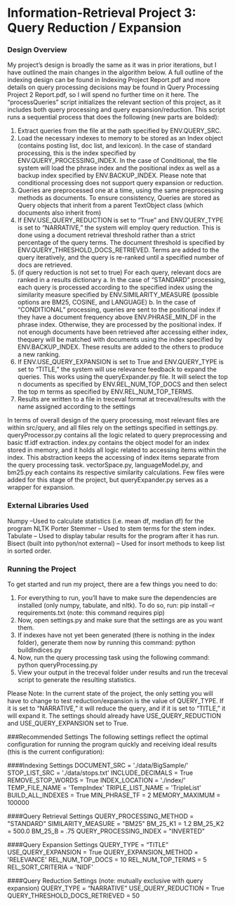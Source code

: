 # Information-Retrieval Project 3: Query Reduction / Expansion

### Design Overview
My project’s design is broadly the same as it was in prior iterations, but I have outlined the main changes in the algorithm below. A full outline of the indexing design can be found in Indexing Project Report.pdf and more details on query processing decisions may be found in Query Processing Project 2 Report.pdf, so I will spend no further time on it here.
The “processQueries” script initializes the relevant section of this project, as it includes both query processing and query expansion/reduction. This script runs a sequential process that does the following (new parts are bolded):

1. Extract queries from the file at the path specified by ENV.QUERY_SRC.
2. Load the necessary indexes to memory to be stored as an Index object (contains
posting list, doc list, and lexicon). In the case of standard processing, this is the index specified by ENV.QUERY\_PROCESSING\_INDEX. In the case of Conditional, the file system will load the phrase index and the positional index as well as a backup index specified by ENV.BACKUP\_INDEX. Please note that conditional processing does not support query expansion or reduction.
3. Queries are preprocessed one at a time, using the same preprocessing methods as documents. To ensure consistency, Queries are stored as Query objects that inherit from a parent TextObject class (which documents also inherit from)
4. If ENV.USE\_QUERY\_REDUCTION is set to “True” and ENV.QUERY\_TYPE is set to “NARRATIVE,” the system will employ query reduction. This is done using a document retrieval threshold rather than a strict percentage of the query terms. The document threshold is specified by ENV.QUERY\_THRESHOLD\_DOCS\_RETRIEVED. Terms are added to the query iteratively, and the query is re-ranked until a specified number of docs are retrieved.
5. (if query reduction is not set to true) For each query, relevant docs are ranked in a results dictionary
	a. In the case of “STANDARD” processing, each query is processed according to the specified index using the similarity measure specified by ENV.SIMILARITY\_MEASURE (possible options are BM25, COSINE, and LANGUAGE)
	b. In the case of “CONDITIONAL” processing, queries are sent to the positional index if they have a document frequency above ENV.PHRASE\_MIN\_DF in the phrase index. Otherwise, they are processed by the positional index. If not enough documents have been retrieved after accessing either index, thequery will be matched with documents using the index specified by ENV.BACKUP\_INDEX. These results are added to the others to produce a new ranking.
6. If ENV.USE\_QUERY\_EXPANSION is set to True and ENV.QUERY\_TYPE is set to “TITLE,” the system will use relevance feedback to expand the queries. This works using the queryExpander.py file. It will select the top n documents as specified by ENV.REL\_NUM\_TOP\_DOCS and then select the top m terms as specified by ENV.REL_NUM_TOP_TERMS.
7. Results are written to a file in treceval format at treceval/results with the name assigned according to the settings

In terms of overall design of the query processing, most relevant files are within
src/query, and all files rely on the settings specified in settings.py. queryProcessor.py contains all the logic related to query preprocessing and basic tf.idf extraction. index.py contains the object model for an index stored in memory, and it holds all logic related to accessing items within the index. This abstraction keeps the accessing of index items separate from the query processing task. vectorSpace.py, languageModel.py, and bm25.py each contains its respective similarity calculations. Few files were added for this stage of the project, but queryExpander.py serves as a wrapper for expansion.


### External Libraries Used
Numpy –Used to calculate statistics (i.e. mean df, median df) for the program
NLTK Porter Stemmer – Used to stem terms for the stem index.
Tabulate – Used to display tabular results for the program after it has run.
Bisect (built into python/not external) – Used for insort methods to keep list in sorted order.

### Running the Project
To get started and run my project, there are a few things you need to do:
1.	For everything to run, you’ll have to make sure the dependencies are installed (only numpy, tabulate, and nltk).  To do so, run: pip install –r requirements.txt (note: this command requires pip)
2.	Now, open settings.py and make sure that the settings are as you want them.
3.	If indexes have not yet been generated (there is nothing in the index folder), generate them now by running this command: python buildIndices.py
4.	Now, run the query processing task using the following command: python queryProcessing.py
5.	View your output in the treceval folder under results and run the treceval script to generate the resulting statistics.

Please Note:  In the current state of the project, the only setting you will have to change to test reduction/expansion is the value of QUERY\_TYPE.  If it is set to “NARRATIVE,” it will reduce the query, and if it is set to “TITLE,” it will expand it.  The settings should already have USE\_QUERY\_REDUCTION and USE\_QUERY_EXPANSION set to True.

###Recommended Settings
The following settings reflect the optimal configuration for running the program quickly  and receiving ideal results (this is the current configuration):

####Indexing Settings
DOCUMENT_SRC = './data/BigSample/'
STOP\_LIST\_SRC = './data/stops.txt'
INCLUDE\_DECIMALS = True
REMOVE\_STOP\_WORDS = True
INDEX\_LOCATION = './index/'
TEMP\_FILE\_NAME = 'TempIndex'
TRIPLE\_LIST\_NAME = 'TripleList'
BUILD\_ALL\_INDEXES = True
MIN\_PHRASE\_TF = 2
MEMORY\_MAXIMUM = 100000

####Query Retrieval Settings
QUERY\_PROCESSING\_METHOD = "STANDARD"
SIMILARITY\_MEASURE = "BM25"
BM\_25\_K1 = 1.2
BM\_25\_K2 = 500.0
BM\_25\_B  = .75
QUERY\_PROCESSING\_INDEX = "INVERTED"

####Query Expansion Settings
QUERY\_TYPE = “TITLE”
USE\_QUERY\_EXPANSION = True
QUERY\_EXPANSION\_METHOD = 'RELEVANCE'
REL\_NUM\_TOP\_DOCS = 10
REL\_NUM\_TOP\_TERMS = 5
REL\_SORT\_CRITERIA = 'NIDF'

####Query Reduction Settings (note: mutually exclusive with query expansion)
QUERY\_TYPE = “NARRATIVE”
USE\_QUERY\_REDUCTION = True
QUERY\_THRESHOLD\_DOCS\_RETRIEVED = 50



